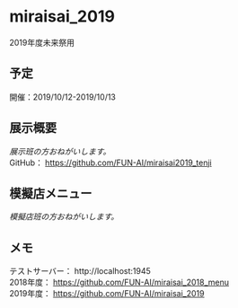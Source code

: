 # miraisai_2019
2019年度未来祭用

## 予定
開催：2019/10/12-2019/10/13  

## 展示概要
*展示班の方おねがいします。*  
GitHub： https://github.com/FUN-AI/miraisai2019_tenji  

## 模擬店メニュー
*模擬店班の方おねがいします。*  

## メモ
テストサーバー： http://localhost:1945  
2018年度： https://github.com/FUN-AI/miraisai_2018_menu  
2019年度： https://github.com/FUN-AI/miraisai_2019
